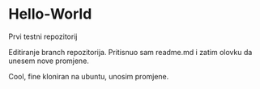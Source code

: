 # Hello-World
Prvi testni repozitorij

Editiranje branch repozitorija. Pritisnuo sam readme.md i zatim olovku da unesem nove promjene.


Cool, fine kloniran na ubuntu, unosim promjene. 
